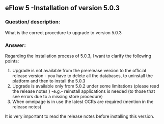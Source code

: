 ## eFlow 5 -Installation of version 5.0.3 ##

### Question/ description: ###
What is the correct procedure to upgrade to version 5.0.3

### Answer: ###
Regarding the installation process of 5.0.3, I want to clarify the following points:



1. Upgrade is not available from the prerelease version to the official release version - you have to delete all the databases, to uninstall the platform and then to install the 5.0.3
2. Upgrade is available only from 5.0.2 under some limitations (please read the release notes ) -e.g.- reinstall applications is needed (to those that see errors due to a missing store procedure) 
3. When omnipage is in use the latest OCRs are required (mention in the release notes)

It is very important to read the release notes before installing this version.